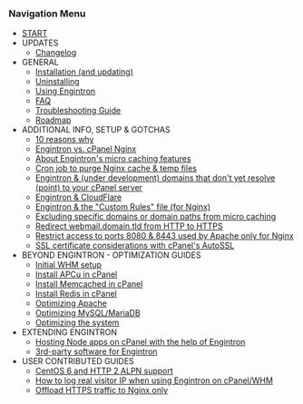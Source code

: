 ### Navigation Menu

* [START](pages/index)
* UPDATES
    * [Changelog](pages/Changelog)
* GENERAL
    * [Installation (and updating)](pages/install)
    * [Uninstalling](pages/remove)
    * [Using Engintron](pages/using-engintron)
    * [FAQ](pages/faq)
    * [Troubleshooting Guide](pages/troubleshooting)
    * [Roadmap](pages/roadmap)
* ADDITIONAL INFO, SETUP & GOTCHAS
    * [10 reasons why](pages/ten-reasons-why)
    * [Engintron vs. cPanel Nginx](pages/engintron-vs-cpanel-nginx)
    * [About Engintron's micro caching features](pages/About-Engintrons-micro-caching-features)
    * [Cron job to purge Nginx cache & temp files](pages/Cron-job-to-purge-Nginx-cache-&-temp-files)
    * [Engintron & (under development) domains that don't yet resolve (point) to your cPanel server](pages/Engintron-and-under-development-domains-that-dont-yet-resolve-point-to-your-cPanel-server)
    * [Engintron & CloudFlare](pages/Engintron-&-CloudFlare)
    * [Engintron & the "Custom Rules" file (for Nginx)](pages/Engintron-&-the-%22Custom-Rules%22-file-(for-Nginx))
    * [Excluding specific domains or domain paths from micro caching](pages/Excluding-specific-domains-or-domain-paths-from-micro-caching)
    * [Redirect webmail.domain.tld from HTTP to HTTPS](pages/Redirect-webmail.domain.tld-from-HTTP-to-HTTPS)
    * [Restrict access to ports 8080 & 8443 used by Apache only for Nginx](pages/Restrict-access-to-ports-8080-&-8443-used-by-Apache-only-for-Nginx)
    * [SSL certificate considerations with cPanel's AutoSSL](pages/SSL-certificate-considerations-with-cPanels-AutoSSL)
* BEYOND ENGINTRON - OPTIMIZATION GUIDES
    * [Initial WHM setup](pages/optimization-guide-initial-whm-setup)
    * [Install APCu in cPanel](pages/optimization-guide-install-apcu)
    * [Install Memcached in cPanel](pages/optimization-guide-install-memcached)
    * [Install Redis in cPanel](pages/optimization-guide-install-redis)
    * [Optimizing Apache](pages/optimization-guide-apache)
    * [Optimizing MySQL/MariaDB](pages/optimization-guide-database)
    * [Optimizing the system](pages/optimization-guide-os)
* EXTENDING ENGINTRON
    * [Hosting Node apps on cPanel with the help of Engintron](pages/hosting-node-apps-on-cpanel)
    * [3rd-party software for Engintron](pages/third-party-software-for-engintron)
* USER CONTRIBUTED GUIDES
    * [CentOS 6 and HTTP 2 ALPN support](pages/user_guide_centos6_http2_alpn)
    * [How to log real visitor IP when using Engintron on cPanel/WHM](pages/user_guide_log_real_visitor_ips)
    * [Offload HTTPS traffic to Nginx only](pages/user_guide_offload_https_nginx_only)
